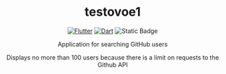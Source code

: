<h1 align="center">testovoe1</h1>

<div align="center">

[![Flutter](https://img.shields.io/badge/flutter-44D0FA?logo=flutter&style=for-the-badge&logoColor=white)](https://flutter.dev/)
[![Dart](https://img.shields.io/badge/Dart-30B7F3?logo=dart&style=for-the-badge&logoColor=white)](https://dart.dev/)
![Static Badge](https://img.shields.io/badge/Platform-Android%20%7C%20IOS%20%7C%20Web-green)

</div>

<p align="center">
     Application for searching GitHub users
</p>



<p align="center">
     Displays no more than 100 users because there is a limit on requests to the Github API
</p>

